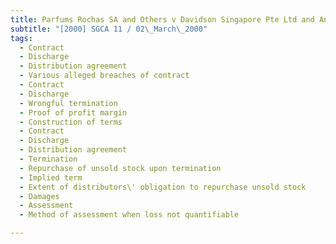 ```yaml
---
title: Parfums Rochas SA and Others v Davidson Singapore Pte Ltd and Another 
subtitle: "[2000] SGCA 11 / 02\_March\_2000"
tags:
  - Contract
  - Discharge
  - Distribution agreement
  - Various alleged breaches of contract
  - Contract
  - Discharge
  - Wrongful termination
  - Proof of profit margin
  - Construction of terms
  - Contract
  - Discharge
  - Distribution agreement
  - Termination
  - Repurchase of unsold stock upon termination
  - Implied term
  - Extent of distributors\' obligation to repurchase unsold stock
  - Damages
  - Assessment
  - Method of assessment when loss not quantifiable

---
```


